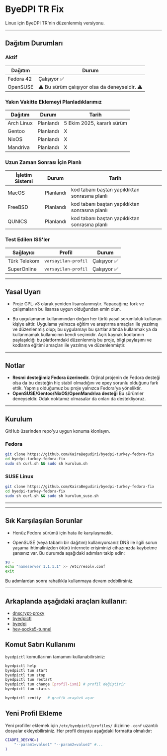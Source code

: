 # ByeDPI TR Fix

Linux için ByeDPI TR'nin düzenlenmiş versiyonu.

---

## **Dağıtım Durumları**  
### Aktif
| Dağıtım       | Durum                          |
|-------------|--------------------------------|
| Fedora 42      | Çalışıyor ✅                   |
| OpenSUSE      | ⚠️ Bu sürüm çalışıyor olsa da deneyseldir. ⚠️ |

### Yakın Vakitte Eklemeyi Planladıklarımız
| Dağıtım    | Durum       | Tarih |
|--------------|-------------|--------------|
| Arch Linux | Planlandı | 5 Ekim 2025, kararlı sürüm
| Gentoo      | Planlandı | X
| NixOS      | Planlandı | X 
| Mandriva | Planlandı | X

### Uzun Zaman Sonrası İçin Planlı
| İşletim Sistemi    | Durum       | Tarih |
|--------------|-------------|--------------|
| MacOS | Planlandı | kod tabanı baştan yapıldıktan sonrasına planlı
| FreeBSD | Planlandı | kod tabanı baştan yapıldıktan sonrasına planlı
| QUNICS | Planlandı | kod tabanı baştan yapıldıktan sonrasına planlı

### **Test Edilen ISS'ler**  
| Sağlayıcı    | Profil       | Durum |
|--------------|-------------|--------------|
| Türk Telekom | ``varsayilan-profil`` | Çalışıyor ✅
| SuperOnline  | ``varsayilan-profil`` | Çalışıyor ✅

---

## Yasal Uyarı
* Proje GPL-v3 olarak yeniden lisanslanmıştır. Yapacağınız fork ve çalışmaların bu lisansa uygun olduğundan emin olun.

* Bu uygulamanın kullanımından doğan her türlü yasal sorumluluk kullanan kişiye aittir. Uygulama yalnızca eğitim ve araştırma amaçları ile yazılmış ve düzenlenmiş olup; bu uygulamayı bu şartlar altında kullanmak ya da kullanmamak kullanıcının kendi seçimidir. Açık kaynak kodlarının paylaşıldığı bu platformdaki düzenlenmiş bu proje, bilgi paylaşımı ve kodlama eğitimi amaçları ile yazılmış ve düzenlenmiştir.

---

## Notlar

* **Resmi desteğimiz Fedora üzerinedir.**
  Orjinal projenin de Fedora desteği olsa da bu desteğin hiç stabil olmadığını ve epey sorunlu olduğunu fark ettik. Yapmış olduğumuz bu proje yalnızca Fedora'ya yöneliktir.
* **OpenSUSE/Gentoo/NixOS/OpenMandriva desteği**
Bu sürümler deneyseldir. Odak noktamız olmasalar da onları da destekliyoruz.

---

## Kurulum
GitHub üzerinden repo'yu uygun konuma klonlayın.
### Fedora
```bash
git clone https://github.com/KairaBegudiri/byedpi-turkey-fedora-fix
cd byedpi-turkey-fedora-fix
sudo sh curl.sh && sudo sh kurulum.sh
```
### SUSE Linux
```bash
git clone https://github.com/KairaBegudiri/byedpi-turkey-fedora-fix
cd byedpi-turkey-fedora-fix
sudo sh curl.sh && sudo sh kurulum_suse.sh
```
---

---

## Sık Karşılaşılan Sorunlar

* Henüz Fedora sürümü için hata ile karşılaşmadık.

* OpenSUSE (veya tabanlı bir dağıtım) kullanıyorsanız DNS ile ilgili sorun yaşama ihtimalinizden ötürü internete erişiminizi cihazınızda kaybetme şansınız var. Bu durumda aşağıdaki adımları takip edin:
```sh
su -
echo "nameserver 1.1.1.1" >> /etc/resolv.conf
exit
```
Bu adımlardan sonra rahatlıkla kullanmaya devam edebilirsiniz.

---

## Arkaplanda aşağıdaki araçları kullanır:

* [dnscrypt-proxy](https://github.com/DNSCrypt/dnscrypt-proxy)
* [byedpictl](https://github.com/maximilionus/byedpictl)
* [byedpi](https://github.com/hufrea/byedpi)
* [hev-socks5-tunnel](https://github.com/heiher/hev-socks5-tunnel)

## Komut Satırı Kullanımı

`byedpictl` komutlarının tamamını kullanabilirsiniz:

```bash
byedpictl help
byedpictl tun start
byedpictl tun stop
byedpictl tun restart
byedpictl tun change [profil-ismi] # profil değiştirir
byedpictl tun status

byedpictl zenity   # grafik arayüzü açar
```

## Yeni Profil Ekleme

Yeni profiller eklemek için `/etc/byedpictl/profiles/` dizinine `.conf` uzantılı dosyalar ekleyebilirsiniz. Her profil dosyası aşağıdaki formatta olmalıdır:

```bash
CIADPI_DESYNC=(
    "--param1=value1" "--param2=value2" #...
)
```
  
